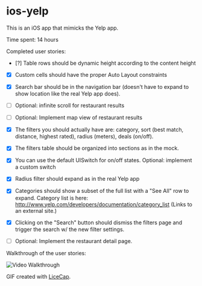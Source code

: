 ios-yelp
========

This is an iOS app that mimicks the Yelp app. 

Time spent: 14 hours 

Completed user stories:

* [?] Table rows should be dynamic height according to the content height
* [x] Custom cells should have the proper Auto Layout constraints
* [x] Search bar should be in the navigation bar (doesn't have to expand to show location like the real Yelp app does).
* [ ] Optional: infinite scroll for restaurant results
* [ ] Optional: Implement map view of restaurant results

* [x] The filters you should actually have are: category, sort (best match, distance, highest rated), radius (meters), deals (on/off).
* [x] The filters table should be organized into sections as in the mock.
* [x] You can use the default UISwitch for on/off states. Optional: implement a custom switch
* [x] Radius filter should expand as in the real Yelp app
* [x] Categories should show a subset of the full list with a "See All" row to expand. Category list is here: http://www.yelp.com/developers/documentation/category_list (Links to an external site.)
* [x] Clicking on the "Search" button should dismiss the filters page and trigger the search w/ the new filter settings.
* [ ] Optional: Implement the restaurant detail page.

Walkthrough of the user stories:

![Video Walkthrough](walkthrough.gif)

GIF created with [LiceCap](http://www.cockos.com/licecap/).
